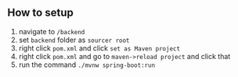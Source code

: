## How to setup

1. navigate to `/backend`
2. set `backend` folder as `sourcer root`
3. right click `pom.xml` and click `set as Maven project`
4. right click `pom.xml` and go to `maven->reload project` and click that
5. run the command `./mvnw spring-boot:run`
